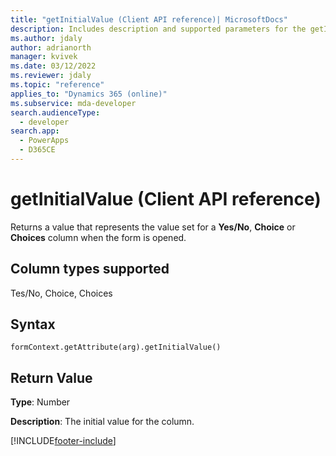```yaml
---
title: "getInitialValue (Client API reference)| MicrosoftDocs"
description: Includes description and supported parameters for the getInitialValue method.
ms.author: jdaly
author: adrianorth
manager: kvivek
ms.date: 03/12/2022
ms.reviewer: jdaly
ms.topic: "reference"
applies_to: "Dynamics 365 (online)"
ms.subservice: mda-developer
search.audienceType: 
  - developer
search.app: 
  - PowerApps
  - D365CE
---
```

# getInitialValue (Client API reference)



Returns a value that represents the value set for a **Yes/No**, **Choice** or **Choices** column when the form is opened.

## Column types supported

Tes/No, Choice, Choices 

## Syntax

`formContext.getAttribute(arg).getInitialValue()`

## Return Value

**Type**: Number

**Description**: The initial value for the column.




[!INCLUDE[footer-include](../../../../../includes/footer-banner.md)]